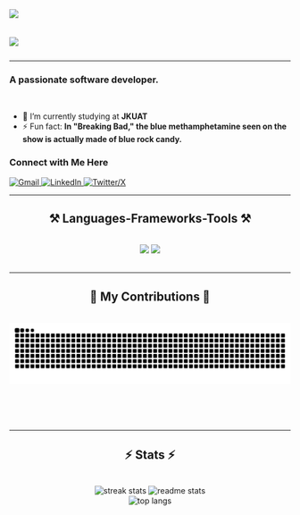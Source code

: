 <img align="left" src="https://visitor-badge.laobi.icu/badge?page_id=akechsmith.akechsmith" />

<h1 align="left">
    <img src="https://readme-typing-svg.herokuapp.com/?font=Righteous&size=35&center=true&vCenter=true&width=500&height=70&duration=4000&lines=Hello,+World!+👋;+I'm+Akech+Dau!;" />
</h1>

 <hr/>
<h3 align="left">A passionate software developer.</h3>

<br/>

<div align="left">
  <ul>
    <li>🌱 I’m currently studying at <strong>JKUAT</strong></li>
<!--     <li>🌱 Working to learn Networking, Cybersecurity, IoT, JavaScript frameworks, and more</li> -->
    <li>⚡ Fun fact: <strong>In "Breaking Bad," the blue methamphetamine seen on the show is actually made of blue rock candy.</strong></li>
  </ul>
</div>


<h3 align="left">Connect with Me Here</h3>

<div align="left"> 
  <a href="mailto:akdauatem@gmail.com">
    <img src="https://cdn.jsdelivr.net/gh/devicons/devicon/icons/google/google-original.svg" alt="Gmail" width="32" height="32" />
  </a>
  <a href="https://www.linkedin.com/in/akech-atem-2a363b2ba?utm_source=share&utm_campaign=share_via&utm_content=profile&utm_medium=ios_app" target="_blank">
    <img src="https://cdn.jsdelivr.net/gh/devicons/devicon/icons/linkedin/linkedin-original.svg" alt="LinkedIn" width="32" height="32" />
  </a>
  <a href="https://twitter.com/akech_smith" target="_blank">
    <img src="https://img.icons8.com/ios-filled/50/1DA1F2/twitterx--v1.png" alt="Twitter/X" width="32" height="32" />
  </a>
</div>







 <hr/>
 
<h2 align="center">⚒️ Languages-Frameworks-Tools ⚒️</h2>
<br/>
<div align="center">
    <img src="https://skillicons.dev/icons?i=eclipse,dotnet,visualstudio,docker,django,bootstrap,aws,html,css,vscode,github,figma,git,r" />
    <img src="https://skillicons.dev/icons?i=python,java,javascript,typescript,c,cpp,mysql,postgres,flask,apple,ubuntu" /><br>
</div>

<br/>
<hr/>

<div align="center">
  <h2>🐍 My Contributions 🐍</h2>
  <br>
  <img alt="snake eating my contributions" src="https://raw.githubusercontent.com/akechsmith/akechsmith/output/github-contribution-grid-snake.svg" />
  
  <br/><br/><br/>
</div>

<hr/>

<h2 align="center">⚡ Stats ⚡</h2>
<br>
<div align=center>
  <img width=390 src="https://streak-stats.demolab.com/?user=akechsmith&count_private=true&theme=react&border_radius=10" alt="streak stats"/>
  <img width=390 src="https://github-readme-stats.vercel.app/api?username=akechsmith&count_private=true&show_icons=true&theme=react&rank_icon=github&border_radius=10" alt="readme stats" />
  <br/>
  <img width=325 align="center" src="https://github-readme-stats.vercel.app/api/top-langs/?username=akechsmith&hide=HTML&langs_count=8&layout=compact&theme=react&border_radius=10&size_weight=0.5&count_weight=0.5&exclude_repo=github-readme-stats" alt="top langs" />
</div>

